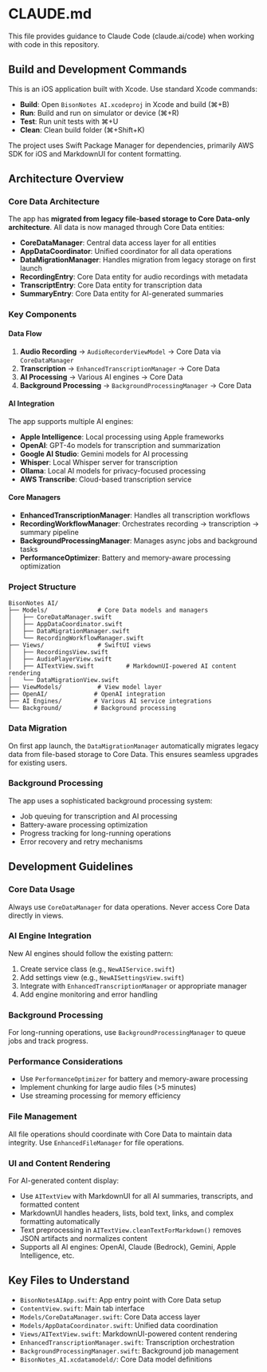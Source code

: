 # CLAUDE.md

This file provides guidance to Claude Code (claude.ai/code) when working with code in this repository.

## Build and Development Commands

This is an iOS application built with Xcode. Use standard Xcode commands:

- **Build**: Open `BisonNotes AI.xcodeproj` in Xcode and build (⌘+B)
- **Run**: Build and run on simulator or device (⌘+R)
- **Test**: Run unit tests with ⌘+U
- **Clean**: Clean build folder (⌘+Shift+K)

The project uses Swift Package Manager for dependencies, primarily AWS SDK for iOS and MarkdownUI for content formatting.

## Architecture Overview

### Core Data Architecture
The app has **migrated from legacy file-based storage to Core Data-only architecture**. All data is now managed through Core Data entities:

- **CoreDataManager**: Central data access layer for all entities
- **AppDataCoordinator**: Unified coordinator for all data operations
- **DataMigrationManager**: Handles migration from legacy storage on first launch
- **RecordingEntry**: Core Data entity for audio recordings with metadata
- **TranscriptEntry**: Core Data entity for transcription data
- **SummaryEntry**: Core Data entity for AI-generated summaries

### Key Components

#### Data Flow
1. **Audio Recording** → `AudioRecorderViewModel` → Core Data via `CoreDataManager`
2. **Transcription** → `EnhancedTranscriptionManager` → Core Data
3. **AI Processing** → Various AI engines → Core Data
4. **Background Processing** → `BackgroundProcessingManager` → Core Data

#### AI Integration
The app supports multiple AI engines:
- **Apple Intelligence**: Local processing using Apple frameworks
- **OpenAI**: GPT-4o models for transcription and summarization
- **Google AI Studio**: Gemini models for AI processing
- **Whisper**: Local Whisper server for transcription
- **Ollama**: Local AI models for privacy-focused processing
- **AWS Transcribe**: Cloud-based transcription service

#### Core Managers
- **EnhancedTranscriptionManager**: Handles all transcription workflows
- **RecordingWorkflowManager**: Orchestrates recording → transcription → summary pipeline
- **BackgroundProcessingManager**: Manages async jobs and background tasks
- **PerformanceOptimizer**: Battery and memory-aware processing optimization

### Project Structure
```
BisonNotes AI/
├── Models/              # Core Data models and managers
│   ├── CoreDataManager.swift
│   ├── AppDataCoordinator.swift
│   ├── DataMigrationManager.swift
│   └── RecordingWorkflowManager.swift
├── Views/               # SwiftUI views
│   ├── RecordingsView.swift
│   ├── AudioPlayerView.swift
│   ├── AITextView.swift         # MarkdownUI-powered AI content rendering
│   └── DataMigrationView.swift
├── ViewModels/          # View model layer
├── OpenAI/             # OpenAI integration
├── AI Engines/         # Various AI service integrations
└── Background/         # Background processing
```

### Data Migration
On first app launch, the `DataMigrationManager` automatically migrates legacy data from file-based storage to Core Data. This ensures seamless upgrades for existing users.

### Background Processing
The app uses a sophisticated background processing system:
- Job queuing for transcription and AI processing
- Battery-aware processing optimization
- Progress tracking for long-running operations
- Error recovery and retry mechanisms

## Development Guidelines

### Core Data Usage
Always use `CoreDataManager` for data operations. Never access Core Data directly in views.

### AI Engine Integration
New AI engines should follow the existing pattern:
1. Create service class (e.g., `NewAIService.swift`)
2. Add settings view (e.g., `NewAISettingsView.swift`)
3. Integrate with `EnhancedTranscriptionManager` or appropriate manager
4. Add engine monitoring and error handling

### Background Processing
For long-running operations, use `BackgroundProcessingManager` to queue jobs and track progress.

### Performance Considerations
- Use `PerformanceOptimizer` for battery and memory-aware processing
- Implement chunking for large audio files (>5 minutes)
- Use streaming processing for memory efficiency

### File Management
All file operations should coordinate with Core Data to maintain data integrity. Use `EnhancedFileManager` for file operations.

### UI and Content Rendering
For AI-generated content display:
- Use `AITextView` with MarkdownUI for all AI summaries, transcripts, and formatted content
- MarkdownUI handles headers, lists, bold text, links, and complex formatting automatically
- Text preprocessing in `AITextView.cleanTextForMarkdown()` removes JSON artifacts and normalizes content
- Supports all AI engines: OpenAI, Claude (Bedrock), Gemini, Apple Intelligence, etc.

## Key Files to Understand

- `BisonNotesAIApp.swift`: App entry point with Core Data setup
- `ContentView.swift`: Main tab interface
- `Models/CoreDataManager.swift`: Core Data access layer
- `Models/AppDataCoordinator.swift`: Unified data coordination
- `Views/AITextView.swift`: MarkdownUI-powered content rendering
- `EnhancedTranscriptionManager.swift`: Transcription orchestration
- `BackgroundProcessingManager.swift`: Background job management
- `BisonNotes_AI.xcdatamodeld/`: Core Data model definitions